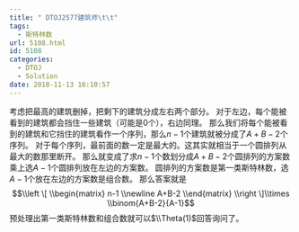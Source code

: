 ```yaml
---
title: " DTOJ2577建筑师\t\t"
tags:
  - 斯特林数
url: 5108.html
id: 5108
categories:
  - DTOJ
  - Solution
date: 2018-11-13 16:10:57
---
```


考虑把最高的建筑删掉，把剩下的建筑分成左右两个部分。 对于左边，每个能被看到的建筑都会挡住一些建筑（可能是$0$个），右边同理。 那么我们将每个能被看到的建筑和它挡住的建筑看作一个序列，那么$n-1$个建筑就被分成了$A+B-2$个序列。 对于每个序列，最前面的数一定是最大的。这其实就相当于一个圆排列从最大的数那里断开。 那么就变成了求$n-1$个数划分成$A+B-2$个圆排列的方案数乘上选$A-1$个圆排列放在左边的方案数。 圆排列的方案数是第一类斯特林数，选$A-1$个放在左边的方案数是组合数。 那么答案就是 $$\\left \[ \\begin{matrix} n-1 \\newline A+B-2 \\end{matrix} \\right \]\\times \\binom{A+B-2}{A-1}$$ 预处理出第一类斯特林数和组合数就可以$\\Theta(1)$回答询问了。